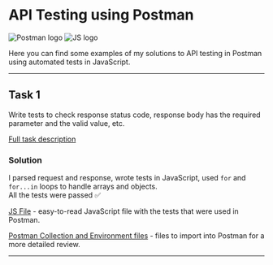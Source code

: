 # API Testing using Postman
![Postman logo](https://img.shields.io/badge/Postman-090909?style=for-the-badge&logo=postman)
![JS logo](https://img.shields.io/badge/JavaScript-090909?style=for-the-badge&logo=JavaScript)

Here you can find some examples of my solutions to API testing in Postman using automated tests in JavaScript.

---

## Task 1
Write tests to check response status code, response body has the required parameter and the valid value, etc.

[Full task description](https://github.com/kangash/Postman/blob/main/Task%201/Task%201%20Description.txt)

### Solution

I parsed request and response, wrote tests in JavaScript, used `for` and `for...in` loops to handle arrays and objects. <br> All the tests were passed ✅


[JS File](https://github.com/kangash/Postman/blob/main/Task%201/Task1.js) - easy-to-read JavaScript file with the tests that were used in Postman. 

[Postman Collection and Environment files](https://github.com/kangash/Postman/tree/main/Task%201) - files to import into Postman for a more detailed review.

---